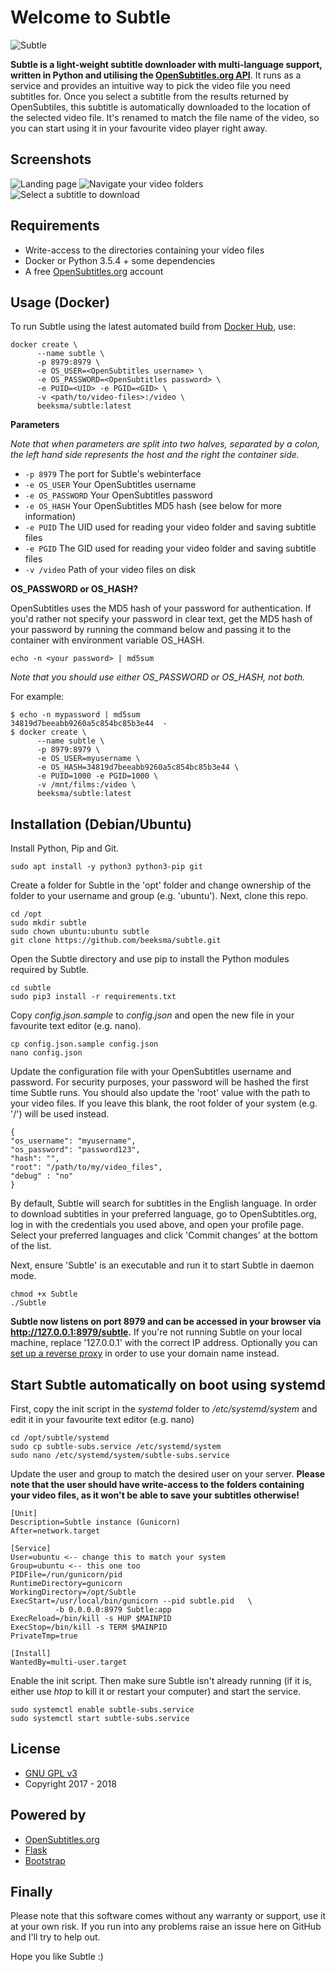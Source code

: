 # Welcome to Subtle
![Subtle](https://user-images.githubusercontent.com/1226128/39083582-159431a6-455e-11e8-86c6-3da36a564d6e.png)


**Subtle is a light-weight subtitle downloader with multi-language support, written in Python and utilising the [OpenSubtitles.org API](http://trac.opensubtitles.org/projects/opensubtitles/wiki/XMLRPC)**. It runs as a service and provides an intuitive way to pick the video file you need subtitles for. Once you select a subtitle from the results returned by OpenSubtiles, this subtitle is automatically downloaded to the location of the selected video file. It's renamed to match the file name of the video, so you can start using it in your favourite video player right away.

## Screenshots

![Landing page](https://user-images.githubusercontent.com/1226128/39084520-3b7e2244-456f-11e8-8e35-d22ebf6a33da.png)
![Navigate your video folders](https://user-images.githubusercontent.com/1226128/39084523-519c613a-456f-11e8-9684-b16cd5b72d14.png)
![Select a subtitle to download](https://user-images.githubusercontent.com/1226128/39084533-73c87fbe-456f-11e8-88ff-fbfa53463ca0.png)

## Requirements

 - Write-access to the directories containing your video files
 - Docker or Python 3.5.4 + some dependencies
 - A free [OpenSubtitles.org](https://www.opensubtitles.org) account 

## Usage (Docker)

To run Subtle using the latest automated build from [Docker Hub](https://hub.docker.com/r/beeksma/subtle/), use:
 
```
docker create \
      --name subtle \
      -p 8979:8979 \
      -e OS_USER=<OpenSubtitles username> \
      -e OS_PASSWORD=<OpenSubtitles password> \
      -e PUID=<UID> -e PGID=<GID> \
      -v <path/to/video-files>:/video \
      beeksma/subtle:latest
```

**Parameters**

*Note that when parameters are split into two halves, separated by a colon, the left hand side represents the host and the right the container side.*
 - ``-p 8979`` The port for Subtle's webinterface
 - ``-e OS_USER`` Your OpenSubtitles username
 - ``-e OS_PASSWORD`` Your OpenSubtitles password
 - ``-e OS_HASH`` Your OpenSubtitles MD5 hash (see below for more information)
 - ``-e PUID`` The UID used for reading your video folder and saving subtitle files
 - ``-e PGID`` The GID used for reading your video folder and saving subtitle files
 - ``-v /video`` Path of your video files on disk

**OS_PASSWORD or OS_HASH?**

 OpenSubtitles uses the MD5 hash of your password for authentication. If you'd rather not specify your password in clear text, get the MD5 hash of your password by running the command below and passing it to the container with environment variable OS_HASH.

``echo -n <your password> | md5sum``

*Note that you should use either OS_PASSWORD or OS_HASH, not both.*

For example:

```
$ echo -n mypassword | md5sum
34819d7beeabb9260a5c854bc85b3e44  -
$ docker create \
      --name subtle \
      -p 8979:8979 \
      -e OS_USER=myusername \
      -e OS_HASH=34819d7beeabb9260a5c854bc85b3e44 \
      -e PUID=1000 -e PGID=1000 \
      -v /mnt/films:/video \
      beeksma/subtle:latest
```

## Installation (Debian/Ubuntu)

Install Python, Pip and Git.

    sudo apt install -y python3 python3-pip git

Create a folder for Subtle in the 'opt' folder and change ownership of the folder to your username and group (e.g. 'ubuntu'). Next, clone this repo.

    cd /opt
    sudo mkdir subtle
    sudo chown ubuntu:ubuntu subtle
    git clone https://github.com/beeksma/subtle.git

Open the Subtle directory and use pip to install the Python modules required by Subtle.

    cd subtle
    sudo pip3 install -r requirements.txt 

Copy *config.json.sample* to *config.json* and open the new file in your favourite text editor (e.g. nano).

    cp config.json.sample config.json
    nano config.json

Update the configuration file with your OpenSubtitles username and password. For security purposes, your password will be hashed the first time Subtle runs. You should also update the 'root' value with the path to your video files. If you leave this blank, the root folder of your system (e.g. '/') will be used instead.

    {
    "os_username": "myusername",
    "os_password": "password123",
    "hash": "",
    "root": "/path/to/my/video_files",
    "debug" : "no"
    }

By default, Subtle will search for subtitles in the English language. In order to download subtitles in your preferred language, go to OpenSubtitles.org, log in with the credentials you used above, and open your profile page. Select your preferred languages and click 'Commit changes' at the bottom of the list.

Next, ensure 'Subtle' is an executable and run it to start Subtle in daemon mode.

    chmod +x Subtle
    ./Subtle

**Subtle now listens on port 8979 and can be accessed in your browser via http://127.0.0.1:8979/subtle.** If you're not running Subtle on your local machine, replace '127.0.0.1' with the correct IP address. Optionally you can [set up a reverse proxy](https://duckduckgo.com/?q=how+to+set+up+a+reverse+proxy&t=ffab&ia=web) in order to use your domain name instead.

## Start Subtle automatically on boot using systemd

First, copy the init script in the *systemd* folder to */etc/systemd/system* and edit it in your favourite text editor (e.g. nano)

    cd /opt/subtle/systemd
    sudo cp subtle-subs.service /etc/systemd/system
    sudo nano /etc/systemd/system/subtle-subs.service 

Update the user and group to match the desired user on your server. **Please note that the user should have write-access to the folders containing your video files, as it won't be able to save your subtitles otherwise!**

    [Unit]
    Description=Subtle instance (Gunicorn)
    After=network.target
    
    [Service]
    User=ubuntu <-- change this to match your system
    Group=ubuntu <-- this one too
    PIDFile=/run/gunicorn/pid
    RuntimeDirectory=gunicorn
    WorkingDirectory=/opt/Subtle
    ExecStart=/usr/local/bin/gunicorn --pid subtle.pid   \
              -b 0.0.0.0:8979 Subtle:app
    ExecReload=/bin/kill -s HUP $MAINPID
    ExecStop=/bin/kill -s TERM $MAINPID
    PrivateTmp=true
    
    [Install]
    WantedBy=multi-user.target

Enable the init script. Then make sure Subtle isn't already running (if it is, either use *htop* to kill it or restart your computer) and start the service.

    sudo systemctl enable subtle-subs.service
    sudo systemctl start subtle-subs.service

## License

* [GNU GPL v3](http://www.gnu.org/licenses/gpl.html)
* Copyright 2017 - 2018

## Powered by

 - [OpenSubtitles.org](https://www.opensubtitles.org)
 - [Flask](http://flask.pocoo.org/)
 - [Bootstrap](https://getbootstrap.com/)

## Finally

Please note that this software comes without any warranty or support, use it at your own risk. If you run into any problems raise an issue here on GitHub and I'll try to help out.

Hope you like Subtle :)
